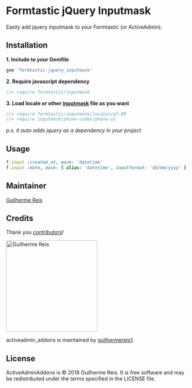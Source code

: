 # Formtastic jQuery Inputmask
Easily add jquery inputmask to your Formtastic (or ActiveAdmin).

## Installation
**1. Include to your Gemfile**
```ruby
gem 'formtastic-jquery_inputmask'
```

**2. Require javascript dependency**
```javascript
//= require formtastic/inputmask
```

**3. Load locale or other [inputmask](https://github.com/guilhermereis1/formtastic-jquery_inputmask/tree/master/vendor/inputmask/dist) file as you want**
```javascript
//= require formtastic/inputmask/locales/pt-BR
//= require inputmask/phone-codes/phone-us
```

*p.s. it auto adds jquery as a dependency in your project*

## Usage
```ruby
f.input :created_at, mask: 'datetime'
f.input :date, mask: { alias: 'datetime', inputformat: 'dd/mm/yyyy' }
```

## Maintainer
[Guilherme Reis](https://github.com/guilhermereis1)

## Credits

Thank you [contributors](https://github.com/guilhermereis1)!

<img src="https://avatars1.githubusercontent.com/u/23090707?s=400&u=acfb62d689e4141440b7ef56add07322352be493&v=4" alt="Guilherme Reis" width="250"/>

activeadmin_addons is maintained by [guilhermereis1](https://github.com/guilhermereis1).

## License

ActiveAdminAddons is © 2018 Guilherme Reis. It is free software and may be redistributed under the terms specified in the LICENSE file.
